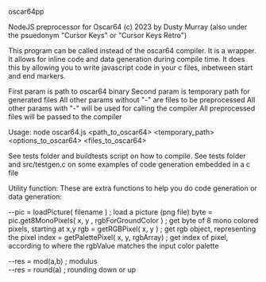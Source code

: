 oscar64pp

NodeJS preprocessor for Oscar64
(c) 2023 by Dusty Murray (also under the psuedonym "Cursor Keys" or "Cursor Keys Retro")

This program can be called instead of the oscar64 compiler.
It is a wrapper.  It allows for inline code and data generation during compile time.
It does this by allowing you to write javascript code in your c files, inbetween start and end markers.

First param is path to oscar64 binary 
Second param is temporary path for generated files
All other params without "-" are files to be preprocessed
All other params with "-" will be used for calling the compiler
All preprocessed files will be passed to the compiler
    
Usage:
node oscar64.js <path_to_oscar64> <temporary_path> <options_to_oscar64> <files_to_oscar64>

See tests folder and buildtests script on how to compile.
See tests folder and src/testgen.c on some examples of code generation embedded in a c file

Utility function:
These are extra functions to help you do code generation or data generation:

--pic = loadPicture( filename )  ; load a picture (png file)
 byte = pic.get8MonoPixels( x, y , rgbForGroundColor )   ; get byte of 8 mono colored pixels, starting at x,y
 rgb = getRGBPixel( x, y )                               ; get rgb object, representing the pixel
 index = getPalettePixel( x, y, rgbArray)                ; get index of pixel, according to where the rgbValue matches the input color palette

--res = mod(a,b)                 ; modulus  
--res = round(a)                 ; rounding down or up  
